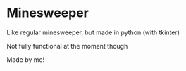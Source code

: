 # Minesweeper

Like regular minesweeper, but made in python (with tkinter)
 
Not fully functional at the moment though

Made by me!